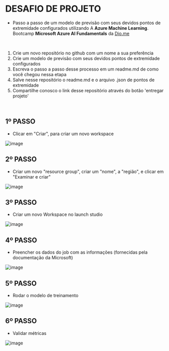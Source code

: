 # DESAFIO DE PROJETO

- Passo a passo de um modelo de previsão com seus devidos pontos de extremidade configurados utilizando A **Azure Machine Learning**. 
Bootcamp **Microsoft Azure AI Fundamentals** da [Dio.me](https://dio.me)

<br/>

1. Crie um novo repositório no github com um nome a sua preferência
2. Crie um modelo de previsão com seus devidos pontos de extremidade configurados
3. Escreva o passo a passo desse processo em um readme.md de como você chegou nessa etapa
4. Salve nesse repositório o readme.md e o arquivo .json de pontos de extremidade
5. Compartilhe conosco o link desse repositório através do botão 'entregar projeto'

<br/>

## 1º PASSO
- Clicar em "Criar", para criar um novo workspace

![image](https://github.com/leo89arantes/desafio-dio-automl-microsoft-azure/blob/main/automl-microsoft-azure-main/img/p1.png)


## 2º PASSO
- Criar um novo "resource group", criar um "nome", a "região", e clicar em "Examinar e criar"

![image](https://github.com/leo89arantes/desafio-dio-automl-microsoft-azure/blob/main/automl-microsoft-azure-main/img/p2.png)




## 3º PASSO
- Criar um novo Workspace no launch studio

![image](https://github.com/leo89arantes/desafio-dio-automl-microsoft-azure/blob/main/automl-microsoft-azure-main/img/p3.png)
  
## 4º PASSO
- Preencher os dados do job com as informações (fornecidas pela documentação da Microsoft)
  
![image](https://github.com/leo89arantes/desafio-dio-automl-microsoft-azure/blob/main/automl-microsoft-azure-main/img/p4.png)


## 5º PASSO
- Rodar o modelo de treinamento 
  
![image](https://github.com/leo89arantes/desafio-dio-automl-microsoft-azure/blob/main/automl-microsoft-azure-main/img/p5.png)

## 6º PASSO
- Validar métricas

![image](https://github.com/leo89arantes/desafio-dio-automl-microsoft-azure/blob/main/automl-microsoft-azure-main/img/p6.png)